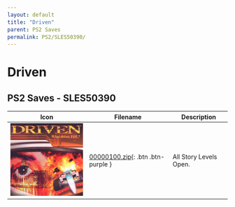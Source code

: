 ```yaml
---
layout: default
title: "Driven"
parent: PS2 Saves
permalink: PS2/SLES50390/
---
```

# Driven

## PS2 Saves - SLES50390

| Icon | Filename | Description |
|------|----------|-------------|
| ![Driven](icon0.png) | [00000100.zip](00000100.zip){: .btn .btn-purple } | All Story Levels Open. |
